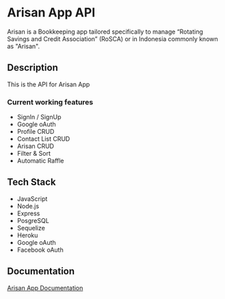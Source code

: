 # Arisan App API
Arisan is a Bookkeeping app tailored specifically to manage “Rotating Savings and Credit Association” (RoSCA) or in Indonesia commonly known as "Arisan".
## Description
This is the API for Arisan App
### Current working features
* SignIn / SignUp
* Google oAuth
* Profile CRUD
* Contact List CRUD
* Arisan CRUD
* Filter & Sort
* Automatic Raffle
## Tech Stack
* JavaScript
* Node.js
* Express
* PosgreSQL
* Sequelize
* Heroku
* Google oAuth
* Facebook oAuth
## Documentation
[Arisan App Documentation](https://bit.ly/Arisan_API_Doc)
